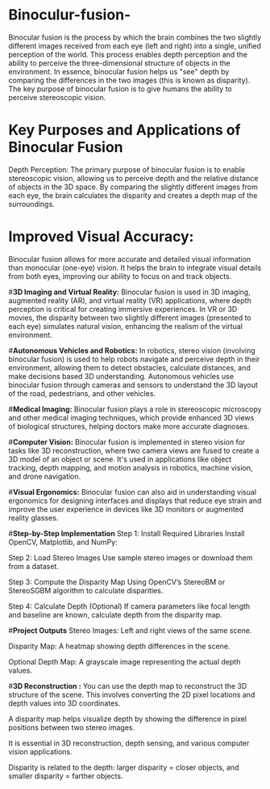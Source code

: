 # Binoculur-fusion-
Binocular fusion is the process by which the brain combines the two slightly different images received from each eye (left and right) into a single, unified perception of the world. This process enables depth perception and the ability to perceive the three-dimensional structure of objects in the environment. In essence, binocular fusion helps us "see" depth by comparing the differences in the two images (this is known as disparity). The key purpose of binocular fusion is to give humans the ability to perceive stereoscopic vision.

# __Key Purposes and Applications of Binocular Fusion__
Depth Perception:
The primary purpose of binocular fusion is to enable stereoscopic vision, allowing us to perceive depth and the relative distance of objects in the 3D space. By comparing the slightly different images from each eye, the brain calculates the disparity and creates a depth map of the surroundings.

# __Improved Visual Accuracy:__
Binocular fusion allows for more accurate and detailed visual information than monocular (one-eye) vision. It helps the brain to integrate visual details from both eyes, improving our ability to focus on and track objects.

#__3D Imaging and Virtual Reality:__
Binocular fusion is used in 3D imaging, augmented reality (AR), and virtual reality (VR) applications, where depth perception is critical for creating immersive experiences. In VR or 3D movies, the disparity between two slightly different images (presented to each eye) simulates natural vision, enhancing the realism of the virtual environment.

#__Autonomous Vehicles and Robotics:__
In robotics, stereo vision (involving binocular fusion) is used to help robots navigate and perceive depth in their environment, allowing them to detect obstacles, calculate distances, and make decisions based 3D understanding. Autonomous vehicles use binocular fusion through cameras and sensors to understand the 3D layout of the road, pedestrians, and other vehicles.

#__Medical Imaging:__
Binocular fusion plays a role in stereoscopic microscopy and other medical imaging techniques, which provide enhanced 3D views of biological structures, helping doctors make more accurate diagnoses.

#__Computer Vision:__
Binocular fusion is implemented in stereo vision for tasks like 3D reconstruction, where two camera views are fused to create a 3D model of an object or scene. It's used in applications like object tracking, depth mapping, and motion analysis in robotics, machine vision, and drone navigation.

#__Visual Ergonomics:__
Binocular fusion can also aid in understanding visual ergonomics for designing interfaces and displays that reduce eye strain and improve the user experience in devices like 3D monitors or augmented reality glasses.

#__Step-by-Step Implementation__
Step 1: Install Required Libraries
Install OpenCV, Matplotlib, and NumPy:

Step 2: Load Stereo Images
Use sample stereo images or download them from a dataset.

Step 3: Compute the Disparity Map
Using OpenCV’s StereoBM or StereoSGBM algorithm to calculate disparities.

Step 4: Calculate Depth (Optional)
If camera parameters like focal length and baseline are known, calculate depth from the disparity map.

#__Project Outputs__
Stereo Images: Left and right views of the same scene.

Disparity Map: A heatmap showing depth differences in the scene.

Optional Depth Map: A grayscale image representing the actual depth values.

#__3D Reconstruction :__
You can use the depth map to reconstruct the 3D structure of the scene. This involves converting the 2D pixel locations and depth values into 3D coordinates.

A disparity map helps visualize depth by showing the difference in pixel positions between two stereo images.

It is essential in 3D reconstruction, depth sensing, and various computer vision applications.

Disparity is related to the depth: larger disparity = closer objects, and smaller disparity = farther objects.
